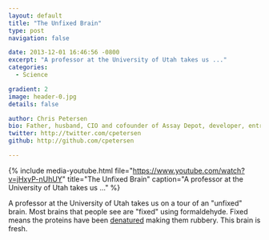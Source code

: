 ```yaml
---
layout: default
title: "The Unfixed Brain"
type: post
navigation: false

date: 2013-12-01 16:46:56 -0800
excerpt: "A professor at the University of Utah takes us ..."
categories:
  - Science

gradient: 2
image: header-0.jpg
details: false

author: Chris Petersen
bio: Father, husband, CIO and cofounder of Assay Depot, developer, entrepreneur and technologist.
twitter: http://twitter.com/cpetersen
github: http://github.com/cpetersen

---
```


{% include media-youtube.html file="https://www.youtube.com/watch?v=jHxyP-nUhUY" title="The Unfixed Brain" caption="A professor at the University of Utah takes us ..." %}

A professor at the University of Utah takes us on a tour of an "unfixed" brain. Most brains that people see are "fixed" using formaldehyde. Fixed means the proteins have been  [denatured](http://en.wikipedia.org/wiki/Denaturation_(biochemistry))  making them rubbery. This brain is fresh. 
